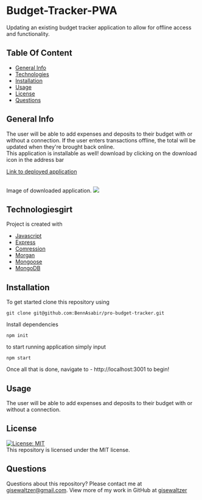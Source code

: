 # Budget-Tracker-PWA
Updating an existing budget tracker application to allow for offline access and functionality.

## Table Of Content
* [General Info](#general-info)
* [Technologies](#technologies)
* [Installation](#installation)
* [Usage](#usage)
* [License](#license)
* [Questions](#questions)

## General Info
The user will be able to add expenses and deposits to their budget with or without a connection. If the user enters transactions offline, the total will be updated when they're brought back online. 
<br>
This application is installable as well! download by clicking on the download icon in the address bar
<br>

[Link to deployed application](https://)

<br>
Image of downloaded application.
<img src=./public/images/.png>

## Technologiesgirt
Project is created with 
* [Javascript](https://www.javascript.com/)
* [Express](https://expressjs.com/)
* [Comression](https://www.npmjs.com/package/compression)
* [Morgan](https://www.npmjs.com/package/morgan)
* [Mongoose](https://mongoosejs.com/)
* [MongoDB](https://www.mongodb.com/)


## Installation
To get started clone this repository using 
<br>
```terminal
git clone git@github.com:BennAsabir/pro-budget-tracker.git
```
Install dependencies 
```terminal
npm init
```
to start running application simply input 
```terminal
npm start
```
Once all that is done, navigate to - http://localhost:3001 to begin!


## Usage
The user will be able to add expenses and deposits to their budget with or without a connection.

## License
[![License: MIT](https://img.shields.io/badge/License-MIT-yellow.svg)](https://opensource.org/licenses/MIT)
<br>
This repository is licensed under the MIT license.

## Questions
Questions about this repository? Please contact me at [gisewaltzer@gmail.com](mailto:gisewaltzer@gmail.com). View more of my work in GitHub at [gisewaltzer](https://github.com/gisewaltzer) 